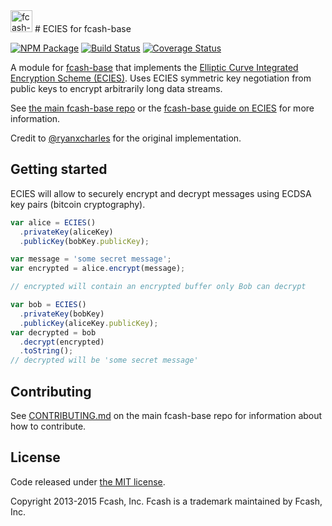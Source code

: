 <img src="http://www.fcash.cash/css/images/module-ecies.png" alt="fcash-base ecies" height="35">
# ECIES for fcash-base

[![NPM Package](https://img.shields.io/npm/v/fcash-ecies.svg?style=flat-square)](https://www.npmjs.org/package/fcash-ecies)
[![Build Status](https://img.shields.io/travis/fcash-js/fcash-ecies.svg?branch=master&style=flat-square)](https://travis-ci.org/fcash-js/fcash-ecies)
[![Coverage Status](https://img.shields.io/coveralls/fcash-js/fcash-ecies.svg?style=flat-square)](https://coveralls.io/r/fcash-js/fcash-ecies)

A module for [fcash-base][fcash-base] that implements the [Elliptic Curve Integrated Encryption Scheme (ECIES)][ECIES]. Uses ECIES symmetric key negotiation from public keys to encrypt arbitrarily long data streams.

See [the main fcash-base repo](https://github.com/fcash-js/fcash-base) or the [fcash-base guide on ECIES](http://www.fcash.cash/guide/module/ecies/index.html) for more information.

Credit to [@ryanxcharles][ryan] for the original implementation.

## Getting started

ECIES will allow to securely encrypt and decrypt messages using ECDSA key pairs (bitcoin cryptography).

```javascript
var alice = ECIES()
  .privateKey(aliceKey)
  .publicKey(bobKey.publicKey);

var message = 'some secret message';
var encrypted = alice.encrypt(message);

// encrypted will contain an encrypted buffer only Bob can decrypt

var bob = ECIES()
  .privateKey(bobKey)
  .publicKey(aliceKey.publicKey);
var decrypted = bob
  .decrypt(encrypted)
  .toString();
// decrypted will be 'some secret message'
```

## Contributing

See [CONTRIBUTING.md](https://github.com/fcash-js/fcash-base/blob/master/CONTRIBUTING.md) on the main fcash-base repo for information about how to contribute.

## License

Code released under [the MIT license](https://github.com/fcash-js/fcash-base/blob/master/LICENSE).

Copyright 2013-2015 Fcash, Inc. Fcash is a trademark maintained by Fcash, Inc.

[fcash-base]: http://github.com/fcash-js/fcash-base
[ECIES]: http://en.wikipedia.org/wiki/Integrated_Encryption_Scheme
[ryan]: http://github.com/ryanxcharles
